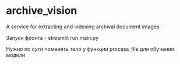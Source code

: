 # archive_vision
A service for extracting and indexing archival document images

Запуск фронта - streamlit run main.py

Нужно по сути поменять тело у функции process_file для обучения модели
